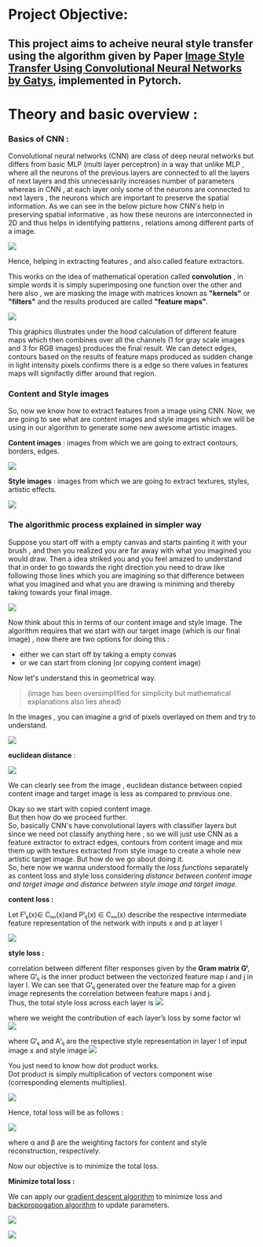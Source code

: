 # Project Objective: 
## This project aims to acheive neural style transfer using the algorithm given by Paper [Image Style Transfer Using Convolutional Neural Networks by Gatys](https://arxiv.org/pdf/1508.06576.pdf), implemented in Pytorch.


# Theory and basic overview :
### Basics of CNN : 
Convolutional neural networks (CNN) are class of deep neural networks but differs from basic MLP (multi layer perceptron) in a way that unlike MLP , where all the neurons of the previous layers are connected to all the layers of next layers and this unnecessarily increases number of parameters whereas in CNN , at each layer only some of the neurons are connected to next layers , the neurons which are important to preserve the spatial information.
As we can see in the below picture how CNN's help in preserving spatial informative , as how these neurons are interconnected in 2D and thus helps in identifying patterns , relations among different parts of a image.

![](pics/cnn.JPG)

Hence, helping in extracting features , and also called feature extractors.

This works on the idea of mathematical operation called **convolution** , in simple words it is simply superimposing one function over the other and here also , we are masking the image with matrices known as **"kernels"** or **"filters"** and the results produced are called **"feature maps"**.

![](pics/cnnneural.gif)

This graphics illustrates under the hood calculation of different feature maps which then combines over all the channels (1 for gray scale images and 3 for RGB images) produces the final result.
We can detect edges, contours based on the results of feature maps produced as sudden change in light intensity pixels confirms there is a edge so there values in features maps will signifactly differ around that region.

### Content and Style images
So, now we know how to extract features from a image using CNN.
Now, we are going to see what are content images and style images which we will be using in our algorithm to generate some new awesome artistic images.

**Content images** : images from which we are going to extract contours, borders, edges.

![](pics/contentextract.png)

**Style images** : images from which we are going to extract textures, styles, artistic effects.

![](pics/styleextract.png)

### The algorithmic process explained in simpler way

Suppose you start off with a empty canvas and starts painting it with your brush , and then you realized you are far away with what you imagined you would draw.
Then a idea striked you and you feel amazed to understand that in order to go towards the right direction you need to draw like following those lines which you are imagining so that difference between what you imagined and what you are drawing is miniming and thereby taking towards your final image.

![](pics/example1.png)

Now think about this in terms of our content image and style image.
The algorithm requires that we start with our target image (which is our final image) , now there are two options for doing this :
* either we can start off by taking a empty convas
* or we can start from cloning (or copying content image)

Now let's understand this in geometrical way.  

> (image has been oversimplified for simplicity but mathematical explanations also lies ahead)

In the images , you can imagine a grid of pixels overlayed on them and try to understand.

![](pics/distance.png)  



**euclidean distance** :  

![](pics/euclid.gif)

We can clearly see from the image , euclidean distance between copied content image and target image is less as compared to previous one.

Okay so we start with copied content image.  
But then how do we proceed further.  
So, basically CNN's have convolutional layers with classifier layers but since we need not classify anything here , so we will just use CNN as a feature extractor to extract edges, contours from content image and mix them up with textures extracted from style image to create a whole new artistic target image.
But how do we go about doing it.  
So, here now we wanna understood formally the _loss functions_ separately as content loss and style loss considering _distance between content image and target image and distance between style image and target image._

**content loss :**    

Let Fˡᵢⱼ(x)∈ Cₙₙ(x)and Pˡᵢⱼ(x) ∈ Cₙₙ(x) describe the respective intermediate feature representation of the network with inputs x and p at layer l   

![](pics/contentloss.JPG)   


**style loss :**    

correlation between different filter responses given by the **Gram matrix Gˡ**, where Gˡᵢⱼ is the inner product between the vectorized feature map i and j in layer l. We can see that Gˡᵢⱼ generated over the feature map for a given image represents the correlation between feature maps i and j.  
Thus, the total style loss across each layer is
![](pics/styleloss1.JPG)    

where we weight the contribution of each layer’s loss by some factor wl  
![](pics/styleloss2.JPG)   

where Gˡᵢⱼ and Aˡᵢⱼ are the respective style representation in layer l of input image x and style image 
![](pics/styleloss3.JPG)    

You just need to know how dot product works.  
Dot product is simply multiplication of vectors component wise (corresponding elements multiplies).

![](pics/grammatrix.JPG)    


Hence, total loss will be as follows :

![](pics/totalloss.JPG)    

where α and β are the weighting factors for content and style reconstruction, respectively.   

Now our objective is to minimize the total loss.

**Minimize total loss :**

We can apply our [gradient descent algorithm](https://medium.com/secure-and-private-ai-writing-challenge/playing-with-gradient-descent-intuition-e5bde385078) to minimize loss and [backpropogation algorithm](https://medium.com/secure-and-private-ai-writing-challenge/playing-with-backpropagation-algorithm-intuition-10c42578a8e8) to update parameters.

![](pics/gradient.gif)    


![](pics/neural.gif)
